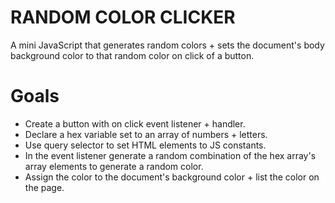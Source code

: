 # RANDOM COLOR CLICKER

A mini JavaScript that generates random colors + sets the document's body background color to that random color on click of a button. 

# Goals
- Create a button with on click event listener + handler. 
- Declare a hex variable set to an array of numbers + letters.
- Use query selector to set HTML elements to JS constants. 
- In the event listener generate a random combination of the hex array's array elements to generate a random color.
- Assign the color to the document's background color + list the color on the page.
